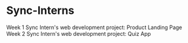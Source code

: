 # Sync-Interns
Week 1 Sync Intern's web development project: Product Landing Page
Week 2 Sync Intern's web development project: Quiz App
